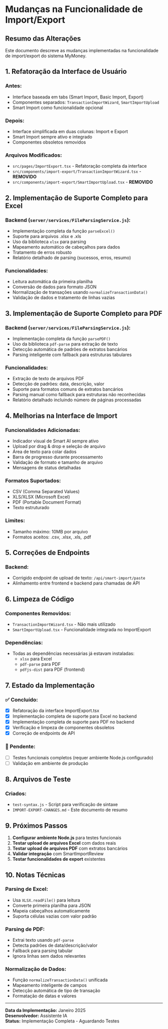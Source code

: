 # Mudanças na Funcionalidade de Import/Export

## Resumo das Alterações

Este documento descreve as mudanças implementadas na funcionalidade de import/export do sistema MyMoney.

## 1. Refatoração da Interface de Usuário

### Antes:
- Interface baseada em tabs (Smart Import, Basic Import, Export)
- Componentes separados: `TransactionImportWizard`, `SmartImportUpload`
- Smart Import como funcionalidade opcional

### Depois:
- Interface simplificada em duas colunas: Import e Export
- Smart Import sempre ativo e integrado
- Componentes obsoletos removidos

### Arquivos Modificados:
- `src/pages/ImportExport.tsx` - Refatoração completa da interface
- `src/components/import-export/TransactionImportWizard.tsx` - **REMOVIDO**
- `src/components/import-export/SmartImportUpload.tsx` - **REMOVIDO**

## 2. Implementação de Suporte Completo para Excel

### Backend (`server/services/FileParsingService.js`):
- Implementação completa da função `parseExcel()`
- Suporte para arquivos .xlsx e .xls
- Uso da biblioteca `xlsx` para parsing
- Mapeamento automático de cabeçalhos para dados
- Tratamento de erros robusto
- Relatório detalhado de parsing (sucessos, erros, resumo)

### Funcionalidades:
- Leitura automática da primeira planilha
- Conversão de dados para formato JSON
- Normalização de transações usando `normalizeTransactionData()`
- Validação de dados e tratamento de linhas vazias

## 3. Implementação de Suporte Completo para PDF

### Backend (`server/services/FileParsingService.js`):
- Implementação completa da função `parsePDF()`
- Uso da biblioteca `pdf-parse` para extração de texto
- Detecção automática de padrões de extratos bancários
- Parsing inteligente com fallback para estruturas tabulares

### Funcionalidades:
- Extração de texto de arquivos PDF
- Detecção de padrões: data, descrição, valor
- Suporte para formatos comuns de extratos bancários
- Parsing manual como fallback para estruturas não reconhecidas
- Relatório detalhado incluindo número de páginas processadas

## 4. Melhorias na Interface de Import

### Funcionalidades Adicionadas:
- Indicador visual de Smart AI sempre ativo
- Upload por drag & drop e seleção de arquivo
- Área de texto para colar dados
- Barra de progresso durante processamento
- Validação de formato e tamanho de arquivo
- Mensagens de status detalhadas

### Formatos Suportados:
- CSV (Comma Separated Values)
- XLS/XLSX (Microsoft Excel)
- PDF (Portable Document Format)
- Texto estruturado

### Limites:
- Tamanho máximo: 10MB por arquivo
- Formatos aceitos: .csv, .xlsx, .xls, .pdf

## 5. Correções de Endpoints

### Backend:
- Corrigido endpoint de upload de texto: `/api/smart-import/paste`
- Alinhamento entre frontend e backend para chamadas de API

## 6. Limpeza de Código

### Componentes Removidos:
- `TransactionImportWizard.tsx` - Não mais utilizado
- `SmartImportUpload.tsx` - Funcionalidade integrada no ImportExport

### Dependências:
- Todas as dependências necessárias já estavam instaladas:
  - `xlsx` para Excel
  - `pdf-parse` para PDF
  - `pdfjs-dist` para PDF (frontend)

## 7. Estado da Implementação

### ✅ Concluído:
- [x] Refatoração da interface ImportExport.tsx
- [x] Implementação completa de suporte para Excel no backend
- [x] Implementação completa de suporte para PDF no backend
- [x] Verificação e limpeza de componentes obsoletos
- [x] Correção de endpoints de API

### 🔄 Pendente:
- [ ] Testes funcionais completos (requer ambiente Node.js configurado)
- [ ] Validação em ambiente de produção

## 8. Arquivos de Teste

### Criados:
- `test-syntax.js` - Script para verificação de sintaxe
- `IMPORT-EXPORT-CHANGES.md` - Este documento de resumo

## 9. Próximos Passos

1. **Configurar ambiente Node.js** para testes funcionais
2. **Testar upload de arquivos Excel** com dados reais
3. **Testar upload de arquivos PDF** com extratos bancários
4. **Validar integração** com SmartImportReview
5. **Testar funcionalidades de export** existentes

## 10. Notas Técnicas

### Parsing de Excel:
- Usa `XLSX.readFile()` para leitura
- Converte primeira planilha para JSON
- Mapeia cabeçalhos automaticamente
- Suporta células vazias com valor padrão

### Parsing de PDF:
- Extrai texto usando `pdf-parse`
- Detecta padrões de data/descrição/valor
- Fallback para parsing tabular
- Ignora linhas sem dados relevantes

### Normalização de Dados:
- Função `normalizeTransactionData()` unificada
- Mapeamento inteligente de campos
- Detecção automática de tipo de transação
- Formatação de datas e valores

---

**Data da Implementação:** Janeiro 2025  
**Desenvolvedor:** Assistente IA  
**Status:** Implementação Completa - Aguardando Testes